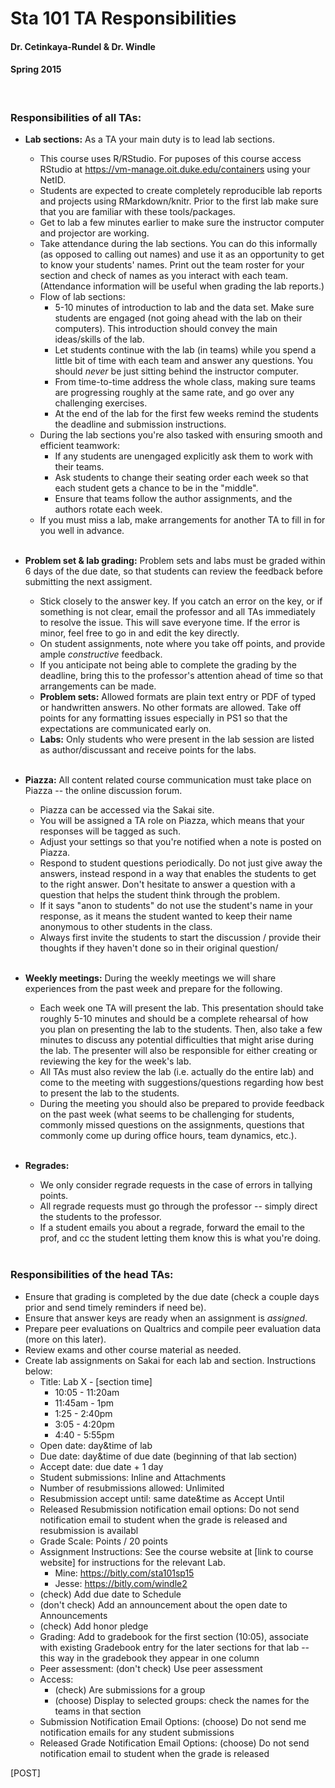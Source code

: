 Sta 101 TA Responsibilities
===========================

#### Dr. Cetinkaya-Rundel & Dr. Windle
#### Spring 2015


<br>

### Responsibilities of all TAs:

- **Lab sections:** As a TA your main duty is to lead lab sections. 
    + This course uses R/RStudio. For puposes of this course access RStudio at https://vm-manage.oit.duke.edu/containers using your NetID.
    + Students are expected to create completely reproducible lab reports and projects using RMarkdown/knitr. Prior to the first lab make sure that you are familiar with these tools/packages.
    + Get to lab a few minutes earlier to make sure the instructor computer and projector are working. 
    + Take attendance during the lab sections. You can do this informally (as opposed to calling out names) and use it as an opportunity to get to know your students' names. Print out the team roster for your section and check of names as you interact with each team. (Attendance information will be useful when grading the lab reports.)
    + Flow of lab sections: 
        - 5-10 minutes of introduction to lab and the data set. Make sure students are engaged (not going ahead with the lab on their computers). This introduction should convey the main ideas/skills of the lab.
        - Let students continue with the lab (in teams) while you spend a little bit of time with each team and answer any questions. You should *never* be just sitting behind the instructor computer.
        - From time-to-time address the whole class, making sure teams are progressing roughly at the same rate, and go over any challenging exercises.
        - At the end of the lab for the first few weeks remind the students the deadline and submission instructions.
    + During the lab sections you're also tasked with ensuring smooth and efficient teamwork:
        - If any students are unengaged explicitly ask them to work with their teams.
        - Ask students to change their seating order each week so that each student gets a chance to be in the "middle".
        - Ensure that teams follow the author assignments, and the authors rotate each week.
    + If you must miss a lab, make arrangements for another TA to fill in for you well in advance. <br><br>

- **Problem set & lab grading:** Problem sets and labs must be graded within 6 days of the due date, so that students can review the feedback before submitting the next assigment.
    + Stick closely to the answer key. If you catch an error on the key, or if something is not clear, email the professor and all TAs immediately to resolve the issue. This will save everyone time. If the error is minor, feel free to go in and edit the key directly.
    + On student assignments, note where you take off points, and provide ample *constructive* feedback.
    + If you anticipate not being able to complete the grading by the deadline, bring this to the professor's attention ahead of time so that arrangements can be made. 
    + **Problem sets:** Allowed formats are plain text entry or PDF of typed or handwritten answers. No other formats are allowed. Take off points for any formatting issues especially in PS1 so that the expectations are communicated early on.
    + **Labs:** Only students who were present in the lab session are listed as author/discussant and receive points for the labs. <br><br>

- **Piazza:** All content related course communication must take place on Piazza -- the online discussion forum.
    + Piazza can be accessed via the Sakai site.
    + You will be assigned a TA role on Piazza, which means that your responses will be tagged as such.
    + Adjust your settings so that you're notified when a note is posted on Piazza.
    + Respond to student questions periodically. Do not just give away the answers, instead respond in a way that enables the students to get to the right answer. Don't hesitate to answer a question with a question that helps the student think through the problem. 
    + If it says "anon to students" do not use the student's name in your response, as it means the student wanted to keep their name anonymous to other students in the class.
    + Always first invite the students to start the discussion / provide their thoughts if they haven't done so in their original question/
    <br><br>

- **Weekly meetings:** During the weekly meetings we will share experiences from the past week and prepare for the following.
    + Each week one TA will present the lab. This presentation should take roughly 5-10 minutes and should be a complete rehearsal of how you plan on presenting the lab to the students. Then, also take a few minutes to discuss any potential difficulties that might arise during the lab. The presenter will also be responsible for either creating or reviewing the key for the week's lab.
    + All TAs must also review the lab (i.e. actually do the entire lab) and come to the meeting with suggestions/questions regarding how best to present the lab to the students.
    + During the meeting you should also be prepared to provide feedback on the past week (what seems to be challenging for students, commonly missed questions on the assignments, questions that commonly come up during office hours, team dynamics, etc.). <br><br>

- **Regrades:** 
    + We only consider regrade requests in the case of errors in tallying points. 
    + All regrade requests must go through the professor -- simply direct the students to the professor. 
    + If a student emails you about a regrade, forward the email to the prof, and cc the student letting them know this is what you're doing.
    <br><br>

### Responsibilities of the head TAs:
- Ensure that grading is completed by the due date (check a couple days prior and send timely reminders if need be).
- Ensure that answer keys are ready when an assignment is *assigned*.
- Prepare peer evaluations on Qualtrics and compile peer evaluation data (more on this later).
- Review exams and other course material as needed.
- Create lab assignments on Sakai for each lab and section. Instructions below:
    + Title: Lab X - [section time]
        * 10:05 - 11:20am
        * 11:45am - 1pm
        * 1:25 - 2:40pm
        * 3:05 - 4:20pm
        * 4:40 - 5:55pm
    + Open date: day&time of lab
    + Due date: day&time of due date (beginning of that lab section)
    + Accept date: due date + 1 day
    + Student submissions: Inline and Attachments
    + Number of resubmissions allowed: Unlimited
    + Resubmission accept until: same date&time as Accept Until
    + Released Resubmission notification email options: Do not send notification email to student when the grade is released and resubmission is availabl
    + Grade Scale: Points / 20 points
    + Assignment Instructions: See the course website at [link to course website] for instructions for the relevant Lab.
        * Mine: https://bitly.com/sta101sp15
        * Jesse: https://bitly.com/windle2
    + (check) Add due date to Schedule
    + (don't check) Add an announcement about the open date to Announcements
    + (check) Add honor pledge
    + Grading: Add to gradebook for the first section (10:05), associate with existing Gradebook entry for the later sections for that lab -- this way in the gradebook they appear in one column
    + Peer assessment: (don't check) Use peer assessment
    + Access:
        * (check) Are submissions for a group
        * (choose) Display to selected groups: check the names for the teams in that section
    + Submission Notification Email Options: (choose) Do not send me notification emails for any student submissions
    + Released Grade Notification Email Options: (choose) Do not send notification email to student when the grade is released 

[POST] 






    